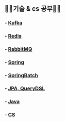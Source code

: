 ## ✍🏻기술 &amp; cs 공부✍🏻

### - [Kafka](https://github.com/uneap/tech-note/tree/master/Kafka)
### - [Redis](https://github.com/uneap/tech-note/tree/master/Redis)
### - [RabbitMQ](https://github.com/uneap/tech-note/tree/master/RabbitMQ)
### - [Spring](https://github.com/uneap/tech-note/tree/master/Spring)
### - [SpringBatch](https://github.com/uneap/tech-note/tree/master/Spring/batch)
### - [JPA, QueryDSL](https://github.com/uneap/tech-note/tree/master/Spring/jpa)
### - [Java](https://github.com/uneap/tech-note/tree/master/Java)
### - [CS](https://github.com/uneap/tech-note/tree/master/cs)
